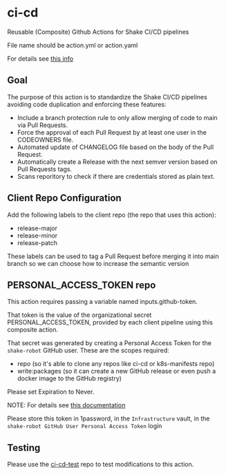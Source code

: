 # ci-cd

Reusable (Composite) Github Actions for Shake CI/CD pipelines

File name should be action.yml or action.yaml

For details see [this info](https://docs.github.com/en/actions/creating-actions/creating-a-composite-action)

## Goal

The purpose of this action is to standardize the Shake CI/CD pipelines avoiding code duplication and enforcing these features:

* Include a branch protection rule to only allow merging of code to main via Pull Requests.
* Force the approval of each Pull Request by at least one user in the CODEOWNERS file.
* Automated update of CHANGELOG file based on the body of the Pull Request.
* Automatically create a Release with the next semver version based on Pull Requests tags.
* Scans reporitory to check if there are credentials stored as plain text.

## Client Repo Configuration

Add the following labels to the client repo (the repo that uses this action):

- release-major
- release-minor
- release-patch

These labels can be used to tag a Pull Request before merging it into main branch so we can choose how to increase the semantic version

## PERSONAL_ACCESS_TOKEN repo

This action requires passing a variable named inputs.github-token.

That token is the value of the organizational secret PERSONAL_ACCESS_TOKEN, provided by each client pipeline using this composite action.

That secret was generated by creating a Personal Access Token for the `shake-robot` GitHub user. These are the scopes required:

- repo (so it's able to clone any repos like ci-cd or k8s-manifests repo)
- write:packages (so it can create a new GitHub release or even push a docker image to the GitHub registry)

Please set Expiration to Never.

NOTE: For details see [this documentation](https://docs.github.com/en/developers/apps/building-oauth-apps/scopes-for-oauth-apps)

Please store this token in 1password, in the `Infrastructure` vault, in the `shake-robot GitHub User Personal Access Token` login

## Testing

Please use the [ci-cd-test](https://github.com/reviewshake/ci-cd-test) repo to test modifications to this action.

